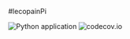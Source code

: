 #lecopainPi


![Python application](https://github.com/pigalon/lecopainPi/workflows/Python%20application/badge.svg) 
![codecov.io](https://codecov.io/gh/pigalon/lecopainPi/branch/master/graph/badge.svg) 
   


   



  

